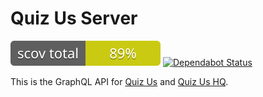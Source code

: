 # Quiz Us Server

![Coverage](coverage/coverage_badge_total.svg)
[![Dependabot Status](https://api.dependabot.com/badges/status?host=github&repo=quiz-us/quiz-us-server&identifier=191788787)](https://dependabot.com)

This is the GraphQL API for
[Quiz Us](https://github.com/quiz-us/student-client) and
[Quiz Us HQ](https://github.com/quiz-us/teacher-client).
